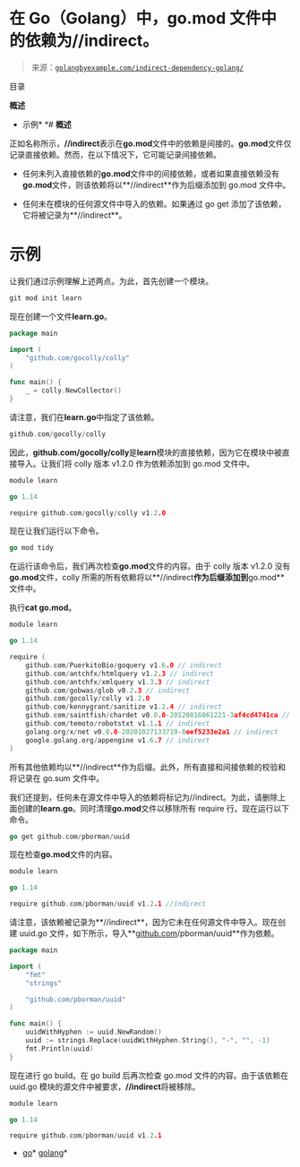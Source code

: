 <!--yml

类别：未分类

日期：2024-10-13 06:29:50

-->

# 在 Go（Golang）中，go.mod 文件中的依赖为//indirect。

> 来源：[`golangbyexample.com/indirect-dependency-golang/`](https://golangbyexample.com/indirect-dependency-golang/)

目录

**概述**

+   示例*  *# **概述**

正如名称所示，**//indirect**表示在**go.mod**文件中的依赖是间接的。**go.mod**文件仅记录直接依赖。然而，在以下情况下，它可能记录间接依赖。

+   任何未列入直接依赖的**go.mod**文件中的间接依赖，或者如果直接依赖没有**go.mod**文件，则该依赖将以**//indirect**作为后缀添加到 go.mod 文件中。

+   任何未在模块的任何源文件中导入的依赖。如果通过 go get 添加了该依赖，它将被记录为**//indirect**。

# **示例**

让我们通过示例理解上述两点。为此，首先创建一个模块。

```go
git mod init learn
```

现在创建一个文件**learn.go**。

```go
package main

import (
	"github.com/gocolly/colly"
)

func main() {
	_ = colly.NewCollector()
}
```

请注意，我们在**learn.go**中指定了该依赖。

```go
github.com/gocolly/colly
```

因此，**github.com/gocolly/colly**是**learn**模块的直接依赖，因为它在模块中被直接导入。让我们将 colly 版本 v1.2.0 作为依赖添加到 go.mod 文件中。

```go
module learn

go 1.14

require	github.com/gocolly/colly v1.2.0
```

现在让我们运行以下命令。

```go
go mod tidy
```

在运行该命令后，我们再次检查**go.mod**文件的内容。由于 colly 版本 v1.2.0 没有**go.mod**文件，colly 所需的所有依赖将以**//indirect**作为后缀添加到**go.mod**文件中。

执行**cat go.mod**。

```go
module learn

go 1.14

require (
	github.com/PuerkitoBio/goquery v1.6.0 // indirect
	github.com/antchfx/htmlquery v1.2.3 // indirect
	github.com/antchfx/xmlquery v1.3.3 // indirect
	github.com/gobwas/glob v0.2.3 // indirect
	github.com/gocolly/colly v1.2.0
	github.com/kennygrant/sanitize v1.2.4 // indirect
	github.com/saintfish/chardet v0.0.0-20120816061221-3af4cd4741ca // indirect
	github.com/temoto/robotstxt v1.1.1 // indirect
	golang.org/x/net v0.0.0-20201027133719-8eef5233e2a1 // indirect
	google.golang.org/appengine v1.6.7 // indirect
)
```

所有其他依赖均以**//indirect**作为后缀。此外，所有直接和间接依赖的校验和将记录在 go.sum 文件中。

我们还提到，任何未在源文件中导入的依赖将标记为//indirect。为此，请删除上面创建的**learn.go**。同时清理**go.mod**文件以移除所有 require 行。现在运行以下命令。

```go
go get github.com/pborman/uuid
```

现在检查**go.mod**文件的内容。

```go
module learn

go 1.14

require github.com/pborman/uuid v1.2.1 //indirect
```

请注意，该依赖被记录为**//indirect**，因为它未在任何源文件中导入。现在创建 uuid.go 文件，如下所示，导入**[github.com](http://github.com)/pborman/uuid**作为依赖。

```go
package main

import (
	"fmt"
	"strings"

	"github.com/pborman/uuid"
)

func main() {
	uuidWithHyphen := uuid.NewRandom()
	uuid := strings.Replace(uuidWithHyphen.String(), "-", "", -1)
	fmt.Println(uuid)
}
```

现在进行 go build。在 go build 后再次检查 go.mod 文件的内容。由于该依赖在 uuid.go 模块的源文件中被要求，**//indirect**将被移除。

```go
module learn

go 1.14

require github.com/pborman/uuid v1.2.1
```

+   [go](https://golangbyexample.com/tag/go/)*   [golang](https://golangbyexample.com/tag/golang/)*
